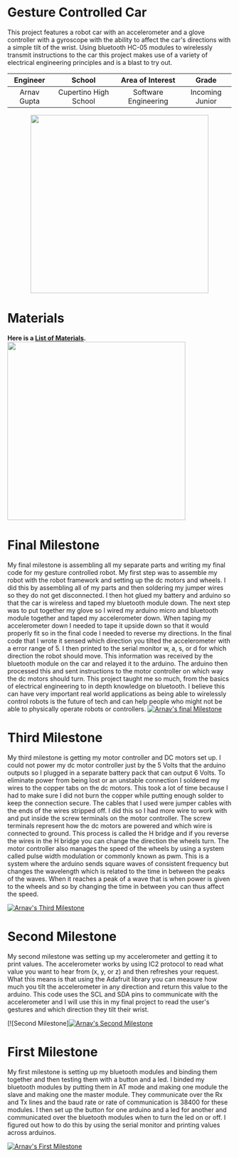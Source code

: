 ﻿# Gesture Controlled Car
 This project features a robot car with an accelerometer and a glove controller with a gyroscope with the ability to affect the car's directions with a simple tilt of the wrist. Using bluetooth HC-05 modules to wirelessly transmit instructions to the car this project makes use of a variety of electrical engineering principles and is a blast to try out.

| **Engineer** | **School** | **Area of Interest** | **Grade** |
|:--:|:--:|:--:|:--:|
| Arnav Gupta | Cupertino High School | Software Engineering | Incoming Junior

<p align="center">
<img src ="https://hackster.imgix.net/uploads/attachments/999480/edited_qR6z8Gq5H1.jpg?auto=compress%2Cformat&w=900&h=675&fit=min" width=400>
</p>

# Materials
 **Here is a [List of Materials](https://docs.google.com/spreadsheets/d/1ZENtVtG4XW8agSRHn98dvI3Iegi4U5U8XJovx9Xg_Fs/edit?usp=sharing).**
<img src="https://hackster.imgix.net/uploads/attachments/999489/snapshot253_tUezZh7ncn.png?auto=compress%2Cformat&w=1280&h=960&fit=max" width=400>

# Final Milestone
My final milestone is assembling all my separate parts and writing my final code for my gesture controlled robot. My first step was to assemble my robot with the robot framework and setting up the dc motors and wheels. I did this by assembling all of my parts and then soldering my jumper wires so they do not get disconnected. I then hot glued my battery and arduino so that the car is wireless and taped my bluetooth module down. The next step was to put together my glove so I wired my arduino micro and bluetooth module together and taped my accelerometer down. When taping my accelerometer down I needed to tape it upside down so that it would properly fit so in the final code I needed to reverse my directions. In the final code that I wrote it sensed which direction you tilted the accelerometer with a error range of 5. I then printed to the serial monitor w, a, s, or d for which direction the robot should move. This information was received by the bluetooth module on the car and relayed it to the arduino. The arduino then processed this and sent instructions to the motor controller on which way the dc motors should turn. This project taught me so much, from the basics of electrical engineering to in depth knowledge on bluetooth. I believe this can have very important real world applications as being able to wirelessly control robots is the future of tech and can help people who might not be able to physically operate robots or controllers. 
[![Arnav's final Milestone](https://res.cloudinary.com/marcomontalbano/image/upload/v1657594984/video_to_markdown/images/youtube--S47QvPaVw4s-c05b58ac6eb4c4700831b2b3070cd403.jpg)](https://youtu.be/S47QvPaVw4s "Arnav's final Milestone")

# Third Milestone
My third milestone is getting my motor controller and DC motors set up. I could not power my dc motor controller just by the 5 Volts that the arduino outputs so I plugged in a separate battery pack that can output 6 Volts. To eliminate power from being lost or an unstable connection I soldered my wires to the copper tabs on the dc motors. This took a lot of time because I had to make sure I did not burn the copper while putting enough solder to keep the connection secure. The cables that I used were jumper cables with the ends of the wires stripped off. I did this so I had more wire to work with and put inside the screw terminals on the motor controller. The screw terminals represent how the dc motors are powered and which wire is connected to ground. This process is called the H bridge and if you reverse the wires in the H bridge you can change the direction the wheels turn. The motor controller also manages the speed of the wheels by using a system called pulse width modulation or commonly known as pwm. This is a system where the arduino sends square waves of consistent frequency but changes the wavelength which is related to the time in between the peaks of the waves. When it reaches a peak of a wave that is when power is given to the wheels and so by changing the time in between you can thus affect the speed. 

[![Arnav's Third Milestone](https://res.cloudinary.com/marcomontalbano/image/upload/v1656830763/video_to_markdown/images/youtube--ICBy_ALsH80-c05b58ac6eb4c4700831b2b3070cd403.jpg)](https://www.youtube.com/watch?v=ICBy_ALsH80 "Arnav's Third Milestone")

# Second Milestone
My second milestone was setting up my accelerometer and getting it to print values. The accelerometer works by using IC2 protocol to read what value you want to hear from (x, y, or z) and then refreshes your request. What this means is that using the Adafruit library you can measure how much you tilt the accelerometer in any direction and return this value to the arduino. This code uses the SCL and SDA pins to communicate with the accelerometer and I will use this in my final project to read the user's gestures and which direction they tilt their wrist.

[![Second Milestone][![Arnav's Second Milestone](https://res.cloudinary.com/marcomontalbano/image/upload/v1656718265/video_to_markdown/images/youtube--5d76lhZAEwQ-c05b58ac6eb4c4700831b2b3070cd403.jpg)](https://www.youtube.com/watch?v=5d76lhZAEwQ "Arnav's Second Milestone")


# First Milestone
My first milestone is setting up my bluetooth modules and binding them together and then testing them with a button and a led. I binded my bluetooth modules by putting them in AT mode and making one module the slave and making one the master module. They communicate over the Rx and Tx lines and the baud rate or rate of communication is 38400 for these modules. I then set up the button for one arduino and a led for another and communicated over the bluetooth modules when to turn the led on or off. I figured out how to do this by using the serial monitor and printing values across arduinos.

[![Arnav's First Milestone](https://res.cloudinary.com/marcomontalbano/image/upload/v1656707342/video_to_markdown/images/youtube--aD_ejw0PmUQ-c05b58ac6eb4c4700831b2b3070cd403.jpg)](https://www.youtube.com/watch?v=aD_ejw0PmUQ "Arnav's First Milestone")
